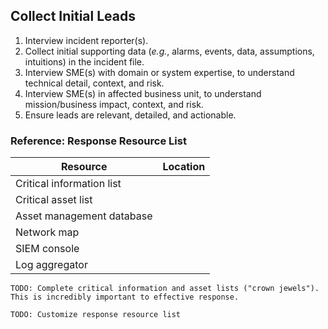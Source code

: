 ## Collect Initial Leads

1. Interview incident reporter(s).
1. Collect initial supporting data (_e.g._, alarms, events, data, assumptions, intuitions) in the incident file.
1. Interview SME(s) with domain or system expertise, to understand technical detail, context, and risk.
1. Interview SME(s) in affected business unit, to understand mission/business impact, context, and risk.
1. Ensure leads are relevant, detailed, and actionable.

### Reference: Response Resource List

Resource                  | Location
------------------------- | ------------------------------------
Critical information list | 
Critical asset list       | 
Asset management database | 
Network map               | 
SIEM console              | 
Log aggregator            | 

`TODO: Complete critical information and asset lists ("crown jewels"). This is incredibly important to effective response.`

`TODO: Customize response resource list`
